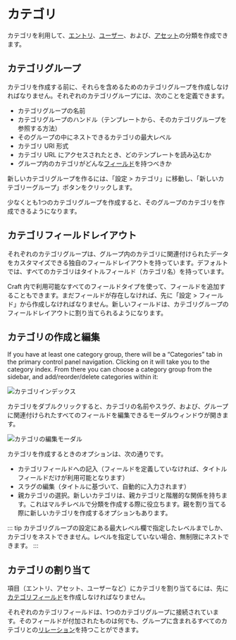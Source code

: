 # カテゴリ

カテゴリを利用して、[エントリ](sections-and-entries.md)、[ユーザー](users.md)、および、[アセット](assets.md)の分類を作成できます。

## カテゴリグループ

カテゴリを作成する前に、それらを含めるためのカテゴリグループを作成しなければなりません。それぞれのカテゴリグループには、次のことを定義できます。

* カテゴリグループの名前
* カテゴリグループのハンドル（テンプレートから、そのカテゴリグループを参照する方法）
* そのグループの中にネストできるカテゴリの最大レベル
* カテゴリ URI 形式
* カテゴリ URL にアクセスされたとき、どのテンプレートを読み込むか
* グループ内のカテゴリがどんな[フィールド](fields.md)を持つべきか

新しいカテゴリグループを作るには、「設定 > カテゴリ」に移動し、「新しいカテゴリーグループ」ボタンをクリックします。

少なくとも1つのカテゴリグループを作成すると、そのグループのカテゴリを作成できるようになります。

## カテゴリフィールドレイアウト

それぞれのカテゴリグループは、グループ内のカテゴリに関連付けられたデータをカスタマイズできる独自のフィールドレイアウトを持っています。デフォルトでは、すべてのカテゴリはタイトルフィールド（カテゴリ名）を持っています。

Craft 内で利用可能なすべてのフィールドタイプを使って、フィールドを追加することもできます。まだフィールドが存在しなければ、先に「設定 > フィールド」から作成しなければなりません。新しいフィールドは、カテゴリグループのフィールドレイアウトに割り当てられるようになります。

## カテゴリの作成と編集

If you have at least one category group, there will be a “Categories” tab in the primary control panel navigation. Clicking on it will take you to the category index. From there you can choose a category group from the sidebar, and add/reorder/delete categories within it:

![カテゴリインデックス](./images/categories-category-index.png)

カテゴリをダブルクリックすると、カテゴリの名前やスラグ、および、グループに関連付けられたすべてのフィールドを編集できるモーダルウィンドウが開きます。

![カテゴリの編集モーダル](./images/categories-edit-popup.png)

カテゴリを作成するときのオプションは、次の通りです。

* カテゴリフィールドへの記入（フィールドを定義していなければ、タイトルフィールドだけが利用可能となります）
* スラグの編集（タイトルに基づいて、自動的に入力されます）
* 親カテゴリの選択。新しいカテゴリは、親カテゴリと階層的な関係を持ちます。これはマルチレベルで分類を作成する際に役立ちます。親を割り当てる際に新しいカテゴリを作成するオプションもあります。

::: tip
カテゴリグループの設定にある最大レベル欄で指定したレベルまでしか、カテゴリをネストできません。レベルを指定していない場合、無制限にネストできます。
:::

## カテゴリの割り当て

項目（エントリ、アセット、ユーザーなど）にカテゴリを割り当てるには、先に[カテゴリフィールド](categories-fields.md)を作成しなければなりません。

それぞれのカテゴリフィールドは、1つのカテゴリグループに接続されています。そのフィールドが付加されたものは何でも、グループに含まれるすべてのカテゴリとの[リレーション](relations.md)を持つことができます。
